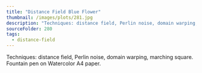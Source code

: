 ```yaml
---
title: "Distance Field Blue Flower"
thumbnail: /images/plots/281.jpg
description: "Techniques: distance field, Perlin noise, domain warping, marching square. Fountain pen on Watercolor A4 paper."
sourceFolder: 280
tags:
  - distance-field
---
```


Techniques: distance field, Perlin noise, domain warping, marching square. Fountain pen on Watercolor A4 paper.
